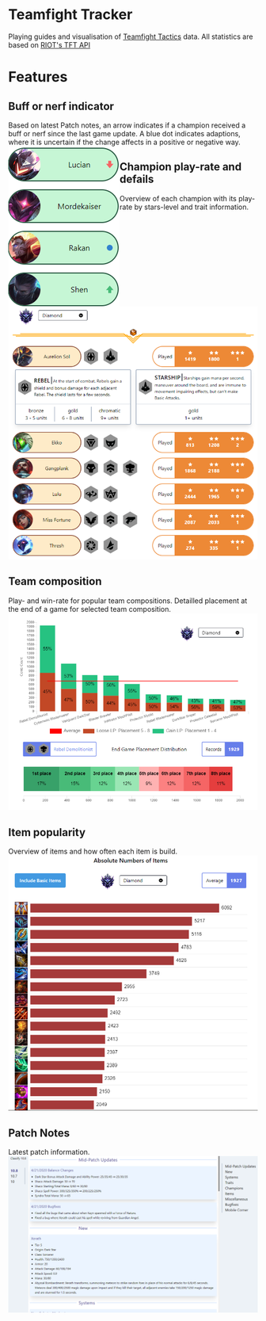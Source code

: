 # Teamfight Tracker

Playing guides and visualisation of [Teamfight Tactics](https://teamfighttactics.leagueoflegends.com/) data. All statistics are based on [RIOT's TFT API](https://developer.riotgames.com/docs/tft)

# Features
## Buff or nerf indicator
Based on latest Patch notes, an arrow indicates if a champion received a buff or nerf since the last game update. A blue dot indicates adaptions, where it is uncertain if the change affects in a positive or negative way.  
<img style="float: left;" src="/BuffNerfIndicator.PNG" />

## Champion play-rate and defails
Overview of each champion with its play-rate by stars-level and trait information.
![ChampStats](/ChampStats.PNG)

## Team composition
Play- and win-rate for popular team compositions. Detailled placement at the end of a game for selected team composition.
![CombStats](/CombStats.PNG)

## Item popularity
Overview of items and how often each item is build.
![ItemStats](/ItemStats.PNG)

## Patch Notes
Latest patch information.
![PatchNotes](/PatchNotes.PNG)
